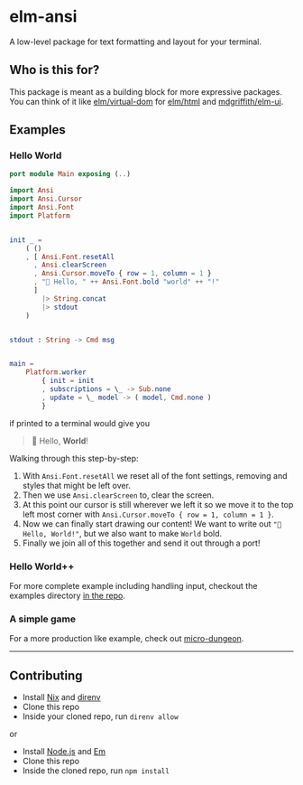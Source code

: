# elm-ansi

A low-level package for text formatting and layout for your terminal.

## Who is this for?

This package is meant as a building block for more expressive packages. You can think of it like [elm/virtual-dom](https://package.elm-lang.org/packages/elm/virtual-dom/latest/) for [elm/html](https://package.elm-lang.org/packages/elm/html/latest/) and [mdgriffith/elm-ui](https://package.elm-lang.org/packages/mdgriffith/elm-ui/latest/).

## Examples

### Hello World

```elm
port module Main exposing (..)

import Ansi
import Ansi.Cursor
import Ansi.Font
import Platform


init _ =
    ( ()
    , [ Ansi.Font.resetAll
      , Ansi.clearScreen
      , Ansi.Cursor.moveTo { row = 1, column = 1 }
      , "🌈 Hello, " ++ Ansi.Font.bold "world" ++ "!"
      ]
        |> String.concat
        |> stdout
    )


stdout : String -> Cmd msg


main =
    Platform.worker
        { init = init
        , subscriptions = \_ -> Sub.none
        , update = \_ model -> ( model, Cmd.none )
        }
```

if printed to a terminal would give you

> 🌈 Hello, **World**!

Walking through this step-by-step:

1. With `Ansi.Font.resetAll` we reset all of the font settings, removing and styles that might be left over.
1. Then we use `Ansi.clearScreen` to, clear the screen.
1. At this point our cursor is still wherever we left it so we move it to the top left most corner with `Ansi.Cursor.moveTo { row = 1, column = 1 }`.
1. Now we can finally start drawing our content! We want to write out `"🌈 Hello, World!"`, but we also want to make `World` bold.
1. Finally we join all of this together and send it out through a port!

### Hello World++

For more complete example including handling input, checkout the examples directory [in the repo](https://github.com/wolfadex/elm-ansi).

### A simple game

For a more production like example, check out [micro-dungeon](https://github.com/wolfadex/micro-dungeon).

---

## Contributing

- Install [Nix](https://nixos.org/download.html) and [direnv](https://direnv.net/)
- Clone this repo
- Inside your cloned repo, run `direnv allow`

or

- Install [Node.js](https://nodejs.org/en/) and [Em](https://elm-lang.org/)
- Clone this repo
- Inside the cloned repo, run `npm install`

